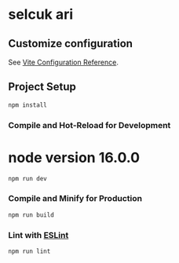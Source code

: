 # selcuk ari

## Customize configuration

See [Vite Configuration Reference](https://vitejs.dev/config/).

## Project Setup

```sh
npm install
```

### Compile and Hot-Reload for Development

# node version 16.0.0

```sh
npm run dev
```

### Compile and Minify for Production

```sh
npm run build
```

### Lint with [ESLint](https://eslint.org/)

```sh
npm run lint

